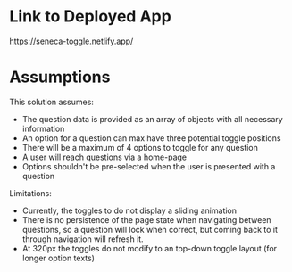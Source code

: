 # Link to Deployed App

https://seneca-toggle.netlify.app/


# Assumptions

This solution assumes:
* The question data is provided as an array of objects with all necessary information
* An option for a question can max have three potential toggle positions
* There will be a maximum of 4 options to toggle for any question
* A user will reach questions via a home-page
* Options shouldn't be pre-selected when the user is presented with a question

Limitations:
* Currently, the toggles to do not display a sliding animation
* There is no persistence of the page state when navigating between questions, so a question will lock when correct, but coming back to it through navigation will refresh it.
* At 320px the toggles do not modify to an top-down toggle layout  (for longer option texts)
